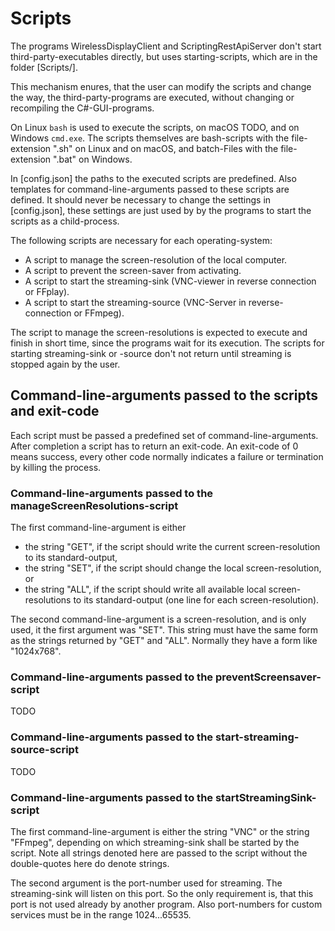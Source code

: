 # Scripts

The programs WirelessDisplayClient and ScriptingRestApiServer don't start 
third-party-executables directly, but uses starting-scripts, which are in the 
folder [Scripts/<operating-system>].

This mechanism enures, that the user can modify the scripts and change the
way, the third-party-programs are executed, without changing or 
recompiling the C#-GUI-programs.

On Linux `bash` is used to execute the scripts, on macOS TODO, and on 
Windows `cmd.exe`. The scripts themselves are bash-scripts with the 
file-extension ".sh" on Linux and on macOS, and batch-Files with
the file-extension ".bat" on Windows.

In [config.json] the paths to the executed scripts are predefined.
Also templates for command-line-arguments passed to these scripts are defined.
It should never be necessary to change
the settings in [config.json], these settings are just used by 
by the programs to start the scripts as a child-process. 

The following scripts are necessary for each operating-system:

- A script to manage the screen-resolution of the local computer.
- A script to prevent the screen-saver from activating.
- A script to start the streaming-sink (VNC-viewer in reverse connection
  or FFplay).
- A script to start the streaming-source (VNC-Server in reverse-connection
  or FFmpeg).

The script to manage the screen-resolutions is expected to execute and 
finish in short time, since the programs wait for its execution. The
scripts for starting streaming-sink or -source don't not return until 
streaming is stopped again by the user.

## Command-line-arguments passed to the scripts and exit-code

Each script must be passed a predefined set of command-line-arguments. After
completion a script has to return an exit-code. An exit-code of 0 means
success, every other code normally indicates a failure or termination by
killing the process.

### Command-line-arguments passed to the manageScreenResolutions-script

The first command-line-argument is either 

- the string "GET", if the script should write the current screen-resolution
  to its standard-output,
- the string "SET", if the script should change the local screen-resolution, or
- the string "ALL", if the script should write all available local
  screen-resolutions to its standard-output (one line for each
  screen-resolution).

The second command-line-argument is a screen-resolution, and is only used,
it the first argument was "SET". This string must have the same form as the
strings returned by "GET" and "ALL". Normally they have a form like
"1024x768".

### Command-line-arguments passed to the preventScreensaver-script

TODO

### Command-line-arguments passed to the start-streaming-source-script

TODO

### Command-line-arguments passed to the startStreamingSink-script

The first command-line-argument is either the string "VNC" or the string
"FFmpeg", depending on which streaming-sink shall be started by the script.
Note all strings denoted here are passed to the script without the 
double-quotes here do denote strings.

The second argument is the port-number used for streaming. The streaming-sink
will listen on this port. So the only requirement is, that this port is not 
used already by another program. Also port-numbers for custom services must 
be in the range 1024...65535.


